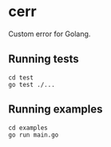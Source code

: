 # cerr

Custom error for Golang.

## Running tests
```
cd test
go test ./...
```

## Running examples
```
cd examples
go run main.go
```
